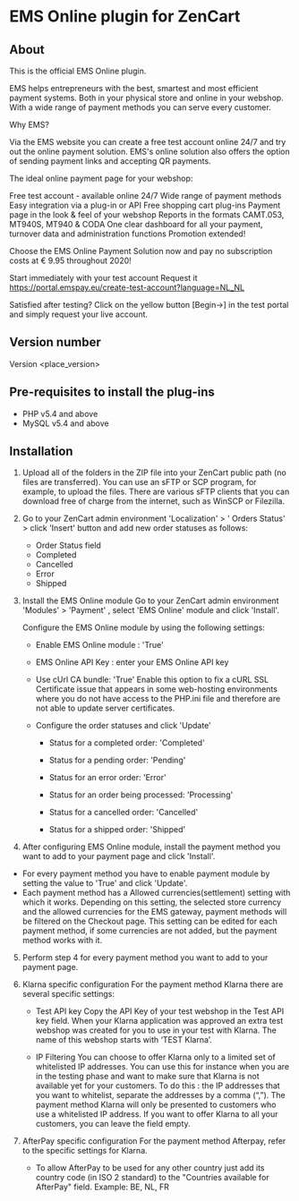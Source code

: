 # EMS Online plugin for ZenCart

## About
This is the official EMS Online plugin.

EMS helps entrepreneurs with the best, smartest and most efficient payment systems. Both in your physical store and online in your webshop. With a wide range of payment methods you can serve every customer.

Why EMS?

Via the EMS website you can create a free test account online 24/7 and try out the online payment solution. EMS's online solution also offers the option of sending payment links and accepting QR payments.

The ideal online payment page for your webshop:

Free test account - available online 24/7
Wide range of payment methods
Easy integration via a plug-in or API
Free shopping cart plug-ins
Payment page in the look & feel of your webshop
Reports in the formats CAMT.053, MT940S, MT940 & CODA
One clear dashboard for all your payment, turnover data and administration functions
Promotion extended!

Choose the EMS Online Payment Solution now and pay no subscription costs at € 9.95 throughout 2020!

Start immediately with your test account Request it https://portal.emspay.eu/create-test-account?language=NL_NL

Satisfied after testing? Click on the yellow button [Begin→] in the test portal and simply request your live account.
## Version number
Version <place_version>

## Pre-requisites to install the plug-ins 
* PHP v5.4 and above
* MySQL v5.4 and above

## Installation
 1. Upload all of the folders in the ZIP file into your ZenCart public path (no files are transferred). You can use an sFTP or SCP program, for example, to upload the files. There are various sFTP clients that you can download free of charge from the internet, such as WinSCP or Filezilla.

 2. Go to your ZenCart admin environment 'Localization' > ' Orders Status' > click 'Insert' button and add new order statuses as follows:
 
    - Order Status field
    - Completed
    - Cancelled
    - Error
    - Shipped

 3. Install the EMS Online module Go to your ZenCart admin environment 'Modules' > 'Payment' , select 'EMS Online' module and click 'Install'.

    Configure the EMS Online module by using the following settings:

    - Enable EMS Online module : 'True'

    - EMS Online API Key : enter your EMS Online API key

    - Use cUrl CA bundle: 'True'
    Enable this option to fix a cURL SSL Certificate issue that appears in some web-hosting environments where you do not have access to the PHP.ini file and therefore are not able to update server certificates.

    - Configure the order statuses and click 'Update'

        - Status for a completed order: 'Completed'

        - Status for a pending order: 'Pending'

        - Status for an error order: 'Error'

        - Status for an order being processed: 'Processing'

        - Status for a cancelled order: 'Cancelled'

        - Status for a shipped order: 'Shipped'

4. After configuring  EMS Online module, install the payment method you want to add to your payment page and click 'Install'.
* For every payment method you have to enable payment module by setting the value to 'True' and click 'Update'.
* Each payment method has a Allowed currencies(settlement) setting with which it works. Depending on this setting, the selected store currency and the allowed currencies for the EMS gateway, payment methods will be filtered on the Checkout page. This setting can be edited for each payment method, if some currencies are not added, but the payment method works with it.

5. Perform step 4 for every payment method you want to add to your payment page.

6. Klarna specific configuration
For the payment method Klarna there are several specific settings:

    * Test API key
Copy the API Key of your test webshop in the Test API key field.
When your Klarna application was approved an extra test webshop was created for you to use in your test with Klarna. The name of this webshop starts with ‘TEST Klarna’.

    * IP Filtering
You can choose to offer Klarna only to a limited set of whitelisted IP addresses. You can use this for instance when you are in the testing phase and want to make sure that Klarna is not available yet for your customers.
To do this : the IP addresses that you want to whitelist, separate the addresses by a comma (“,”). The payment method Klarna will only be presented to customers who use a whitelisted IP address.
If you want to offer Klarna to all your customers, you can leave the field empty.

7. AfterPay specific configuration
For the payment method Afterpay, refer to the specific settings for Klarna.

    * To allow AfterPay to be used for any other country just add its country code (in ISO 2 standard) to the "Countries available for AfterPay" field. Example: BE, NL, FR

